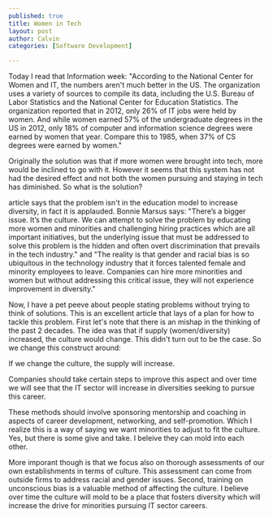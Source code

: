 ```yaml
--- 
published: true
title: Women in Tech
layout: post
author: Calvin
categories: [Software Development]

---
```

Today I read that Information week: "According to the National Center for Women and IT, the numbers aren't much better in the US. The organization uses a variety of sources to compile its data, including the U.S. Bureau of Labor Statistics and the National Center for Education Statistics. The organization reported that in 2012, only 26% of IT jobs were held by women. And while women earned 57% of the undergraduate degrees in the US in 2012, only 18% of computer and information science degrees were earned by women that year. Compare this to 1985, when 37% of CS degrees were earned by women."

Originally the solution was that if more women were brought into tech, more would be inclined to go with it. However it seems that this system has not had the desired effect and not both the women pursuing and staying in tech has diminished. So what is the solution?

article says that the problem isn't in the education model to increase diversity, in fact it is applauded. Bonnie Marsus says: "There’s a bigger issue. It’s the culture. We can attempt to solve the problem by educating more women and minorities and challenging hiring practices which are all important initiatives, but the underlying issue that must be addressed to solve this problem is the hidden and often overt discrimination that prevails in the tech industry." and "The reality is that gender and racial bias is so ubiquitous in the technology industry that it forces talented female and minority employees to leave. Companies can hire more minorities and women but without addressing this critical issue, they will not experience improvement in diversity."

Now, I have a pet peeve about people stating problems without trying to think of solutions. This is an excellent article that lays of a plan for how to tackle this problem. First let's note that there is an mishap in the thinking of the past 2 decades. The idea was that if supply (women/diversity) increased, the culture would change. This didn't turn out to be the case. So we change this construct around:

If we change the culture, the supply will increase.

Companies should take certain steps to improve this aspect and over time we will see that the IT sector will increase in diversities seeking to pursue this career.

These methods should involve sponsoring mentorship and coaching in aspects of career development, networking, and self-promotion. Which I realize this is a way of saying we want minorities to adjust to fit the culture. Yes, but there is some give and take. I beleive they can mold into each other.

More imporant though is that we focus also on thorough assessments of our own establishments in terms of culture. This assessment can come from outside firms to address racial and gender issues. Second, training on unconscious bias is a valuable method of affecting the culture. I believe over time the culture will mold to be a place that fosters diversity which will increase the drive for minorities pursuing IT sector careers.